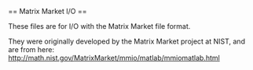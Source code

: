 == Matrix Market I/O ==

These files are for I/O with the Matrix Market file format.

They were originally developed by the Matrix Market project at NIST, and are from here: http://math.nist.gov/MatrixMarket/mmio/matlab/mmiomatlab.html
